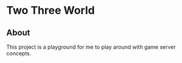 # Two Three World

## About
This project is a playground for me to play around with game server concepts.
